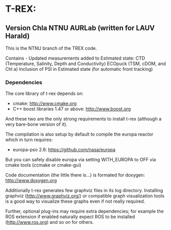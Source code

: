 # T-REX:
## Version Chla NTNU AURLab (written for LAUV Harald)  
This is the NTNU branch of the TREX code.

Contains - Updated measurements added to Estimated state:
CTD (Temperature, Salinity, Depth and Conductivity)
ECOpuck (TSM, cDOM, and Chl a)
Inclusion of PSI in Estimated state (for automatic front tracking)

### Dependencies

The core library of t-rex depends on:
 * cmake: http://www.cmake.org
 * C++ boost libraries 1.47 or above: http://www.boost.org

And these two are the only strong requirements to install t-rex
 (although a very bare-bone version of it).

The compilation is also setup by default to compile the europa
reactor which in turn requires:
* europa-pso 2.6:  https://github.com/nasa/europa

But you can safely disable europa via setting WITH_EUROPA to OFF
via cmake tools (ccmake or cmake-gui)

Code documentation (the little there is...) is formated for doxygen:
http://www.doxygen.org

Additionally t-rex generates few graphviz files in its log directory.
Installing graphviz (http://www.graphviz.org/) or compatible graph
visualization tools is a good way to visualize these graphs even if
not really required.

Further, optional plug-ins may require extra dependencies;
for example the ROS extension if enabled naturally expect ROS to
be installed (http://www.ros.org) and so on for others.
